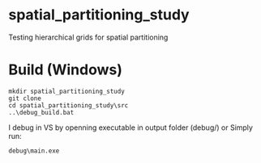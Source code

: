 # spatial_partitioning_study
Testing hierarchical grids for spatial partitioning

# Build (Windows)
```
mkdir spatial_partitioning_study
git clone
cd spatial_partitioning_study\src
..\debug_build.bat
```
I debug in VS by openning executable in output folder (debug/)
or
Simply run:
```
debug\main.exe
```
